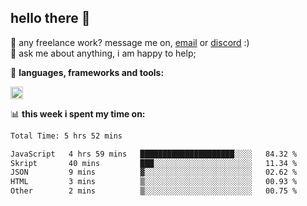## hello there 👋

💼 any freelance work? message me on, [email](mailto:pierok420@gmail.com) or [discord](https://discord.com/users/577571414186393661/) :)\
💬 ask me about anything, i am happy to help;

🌸 **languages, frameworks and tools:**  

<img height="20" src="https://simpleskill.icons.workers.dev/svg/?i=javascript,typescript,node.js,html5,css3,react,next.js,kotlin,npm,docker,mysql,redis,mongodb">

📊 **this week i spent my time on:**
<!--START_SECTION:waka-->

```txt
Total Time: 5 hrs 52 mins

JavaScript   4 hrs 59 mins   █████████████████████░░░░   84.32 %
Skript       40 mins         ███░░░░░░░░░░░░░░░░░░░░░░   11.34 %
JSON         9 mins          ▓░░░░░░░░░░░░░░░░░░░░░░░░   02.62 %
HTML         3 mins          ▒░░░░░░░░░░░░░░░░░░░░░░░░   00.93 %
Other        2 mins          ▒░░░░░░░░░░░░░░░░░░░░░░░░   00.75 %
```

<!--END_SECTION:waka-->
